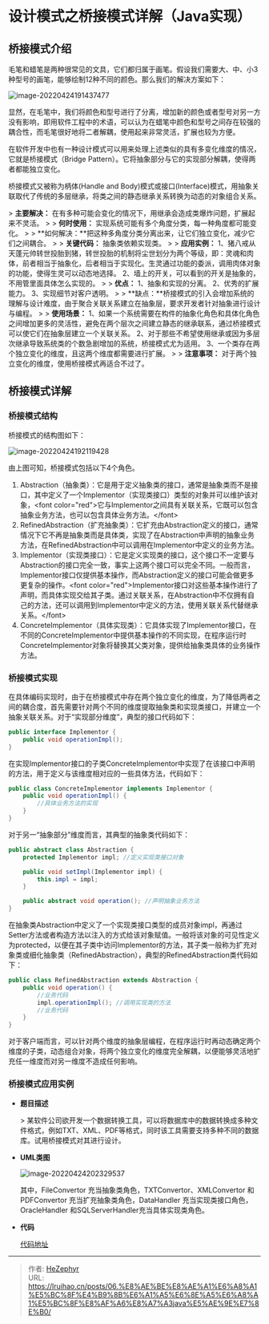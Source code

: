 # 设计模式之桥接模式详解（Java实现）

## 桥接模式介绍

毛笔和蜡笔是两种很常见的文具，它们都归属于画笔。假设我们需要大、中、小3种型号的画笔，能够绘制12种不同的颜色。那么我们的解决方案如下：

![image-20220424191437477](https://raw.githubusercontent.com/unique-pure/NewPicGoLibrary/main/img/778fc90ed46e2c273ccb2ad4cafc080c-20231125211551147.png)

显然，在毛笔中，我们将颜色和型号进行了分离，增加新的颜色或者型号对另一方没有影响，即用软件工程中的术语，可以认为在蜡笔中颜色和型号之间存在较强的耦合性，而毛笔很好地将二者解耦，使用起来非常灵活，扩展也较为方便。

在软件开发中也有一种设计模式可以用来处理上述类似的具有多变化维度的情况，它就是桥接模式（Bridge Pattern）。它将抽象部分与它的实现部分解耦，使得两者都能独立变化。

桥接模式又被称为柄体(Handle and Body)模式或接口(Interface)模式，用抽象关联取代了传统的多层继承，将类之间的静态继承关系转换为动态的对象组合关系。

&gt; **主要解决：** 在有多种可能会变化的情况下，用继承会造成类爆炸问题，扩展起来不灵活。
&gt;
&gt; **何时使用：** 实现系统可能有多个角度分类，每一种角度都可能变化。
&gt;
&gt; **如何解决：**把这种多角度分类分离出来，让它们独立变化，减少它们之间耦合。
&gt;
&gt; **关键代码：** 抽象类依赖实现类。
&gt;
&gt; **应用实例：** 1、猪八戒从天蓬元帅转世投胎到猪，转世投胎的机制将尘世划分为两个等级，即：灵魂和肉体，前者相当于抽象化，后者相当于实现化。生灵通过功能的委派，调用肉体对象的功能，使得生灵可以动态地选择。 2、墙上的开关，可以看到的开关是抽象的，不用管里面具体怎么实现的。
&gt;
&gt; **优点：** 1、抽象和实现的分离。 2、优秀的扩展能力。 3、实现细节对客户透明。
&gt;
&gt; **缺点：**桥接模式的引入会增加系统的理解与设计难度，由于聚合关联关系建立在抽象层，要求开发者针对抽象进行设计与编程。
&gt;
&gt; **使用场景：** 1、如果一个系统需要在构件的抽象化角色和具体化角色之间增加更多的灵活性，避免在两个层次之间建立静态的继承联系，通过桥接模式可以使它们在抽象层建立一个关联关系。 2、对于那些不希望使用继承或因为多层次继承导致系统类的个数急剧增加的系统，桥接模式尤为适用。 3、一个类存在两个独立变化的维度，且这两个维度都需要进行扩展。
&gt;
&gt; **注意事项：** 对于两个独立变化的维度，使用桥接模式再适合不过了。

## 桥接模式详解

### 桥接模式结构

桥接模式的结构图如下：

![image-20220424192119428](https://raw.githubusercontent.com/unique-pure/NewPicGoLibrary/main/img/e186c443621072881aa345cbbad3807d.png)

由上图可知，桥接模式包括以下4个角色。

1. Abstraction（抽象类）：它是用于定义抽象类的接口，通常是抽象类而不是接口，其中定义了一个Implementor（实现类接口）类型的对象并可以维护该对象，&lt;font color=&#34;red&#34;&gt;它与Implementor之间具有关联关系，它既可以包含抽象业务方法，也可以包含具体业务方法。&lt;/font&gt;
2. RefinedAbstraction（扩充抽象类）：它扩充由Abstraction定义的接口，通常情况下它不再是抽象类而是具体类，实现了在Abstraction中声明的抽象业务方法，在RefinedAbstraction中可以调用在Implementor中定义的业务方法。
3. Implementor（实现类接口）：它是定义实现类的接口，这个接口不一定要与Abstraction的接口完全一致，事实上这两个接口可以完全不同。一般而言，Implementor接口仅提供基本操作，而Abstraction定义的接口可能会做更多更复杂的操作。&lt;font color=&#34;red&#34;&gt;Implementor接口对这些基本操作进行了声明，而具体实现交给其子类。通过关联关系，在Abstraction中不仅拥有自己的方法，还可以调用到Implementor中定义的方法，使用关联关系代替继承关系。&lt;/font&gt;
4. ConcreteImplementor（具体实现类）：它具体实现了Implementor接口，在不同的ConcreteImplementor中提供基本操作的不同实现，在程序运行时ConcreteImplementor对象将替换其父类对象，提供给抽象类具体的业务操作方法。

### 桥接模式实现

在具体编码实现时，由于在桥接模式中存在两个独立变化的维度，为了降低两者之间的耦合度，首先需要针对两个不同的维度提取抽象类和实现类接口，并建立一个抽象关联关系。对于“实现部分维度”，典型的接口代码如下：

```java
public interface Implementor {
    public void operationImpl();
}
```

在实现Implementor接口的子类ConcreteImplementor中实现了在该接口中声明的方法，用于定义与该维度相对应的一些具体方法，代码如下：

```java
public class ConcreteImplementor implements Implementor {
    public void operationImpl() {
        //具体业务方法的实现
    }
}
```

对于另一“抽象部分”维度而言，其典型的抽象类代码如下：

```java
public abstract class Abstraction {
    protected Implementor impl; //定义实现类接口对象

    public void setImpl(Implementor impl) {
        this.impl = impl;
    }

    public abstract void operation(); //声明抽象业务方法
}
```

在抽象类Abstraction中定义了一个实现类接口类型的成员对象impl，再通过Setter方法或者构造方法以注入的方式给该对象赋值。一般将该对象的可见性定义为protected，以便在其子类中访问Implementor的方法，其子类一般称为扩充对象类或细化抽象类（RefinedAbstraction），典型的RefinedAbstraction类代码如下：

```java
public class RefinedAbstraction extends Abstraction {
    public void operation() {
        //业务代码
        impl.operationImpl(); //调用实现类的方法
        //业务代码
    }
}
```

对于客户端而言，可以针对两个维度的抽象层编程，在程序运行时再动态确定两个维度的子类，动态组合对象，将两个独立变化的维度完全解耦，以便能够灵活地扩充任一维度而对另一维度不造成任何影响。

### 桥接模式应用实例

* **题目描述**

	&gt; 某软件公司欲开发一个数据转换工具，可以将数据库中的数据转换成多种文件格式，例如TXT、XML、PDF等格式，同时该工具需要支持多种不同的数据库。试用桥接模式对其进行设计。

* **UML类图**

	![image-20220424202329537](https://raw.githubusercontent.com/unique-pure/NewPicGoLibrary/main/img/2257ba4f82dc4651efc4d6991df7529c-20231125211559159.png)

	其中，FileConvertor 充当抽象类角色，TXTConvertor、XMLConvertor 和 PDFConvertor
	充当扩充抽象类角色，DataHandler 充当实现类接口角色，OracleHandler 和SQLServerHandler充当具体实现类角色。  

* **代码**

	[代码地址](https://github.com/unique-pure/designpattern_code/tree/main/src/bridge_pattern)

---

> 作者: [HeZephyr](https://github.com/HeZephyr)  
> URL: https://lruihao.cn/posts/06.%E8%AE%BE%E8%AE%A1%E6%A8%A1%E5%BC%8F%E4%B9%8B%E6%A1%A5%E6%8E%A5%E6%A8%A1%E5%BC%8F%E8%AF%A6%E8%A7%A3java%E5%AE%9E%E7%8E%B0/  


